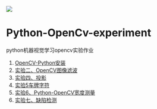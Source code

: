 [![](https://cdn.jsdelivr.net/gh/LuShengbai/CDN@1.2/%E5%BE%AE%E4%BF%A1%E5%85%AC%E4%BC%97%E5%8F%B7-%E7%83%AD%E9%97%A8%E8%B5%84%E6%BA%90%E5%AE%9D%E5%BA%93-blue.svg)](https://mp.weixin.qq.com/mp/qrcode?scene=10000004&size=102&__biz=MzUyNTkyNTUzMA==&mid=2247484265&idx=1&sn=fda2be1cb7a6e5ef4b51e1f8d22aae99&send_time=)




# Python-OpenCv-experiment

python机器视觉学习opencv实验作业

1. [OpenCV-Python安装](https://github.com/LuShengbai/Python-OpenCv-experiment/blob/master/1.OpenCV-Python%E5%AE%89%E8%A3%85.md)
2. [实验二、OpenCV图像滤波](https://github.com/LuShengbai/Python-OpenCv-experiment/blob/master/%E5%AE%9E%E9%AA%8C%E4%BA%8C%E3%80%81OpenCV%E5%9B%BE%E5%83%8F%E6%BB%A4%E6%B3%A2.md)
3. [实验四、投影](https://github.com/LuShengbai/Python-OpenCv-experiment/blob/master/%E5%AE%9E%E9%AA%8C%E5%9B%9B%E3%80%81%E6%8A%95%E5%BD%B1.md)
4. [实验5车牌字符](https://github.com/LuShengbai/Python-OpenCv-experiment/blob/master/%E5%AE%9E%E9%AA%8C5%E8%BD%A6%E7%89%8C%E5%AD%97%E7%AC%A6.md)
5. [实验6、Python-OpenCV宽度测量](https://github.com/LuShengbai/Python-OpenCv-experiment/blob/master/%E5%AE%9E%E9%AA%8C6%E3%80%81Python-OpenCV%E5%AE%BD%E5%BA%A6%E6%B5%8B%E9%87%8F.md)
6. [实验七、缺陷检测](https://github.com/LuShengbai/Python-OpenCv-experiment/blob/master/%E5%AE%9E%E9%AA%8C%E4%B8%83%E3%80%81%E7%BC%BA%E9%99%B7%E6%A3%80%E6%B5%8B.md)
